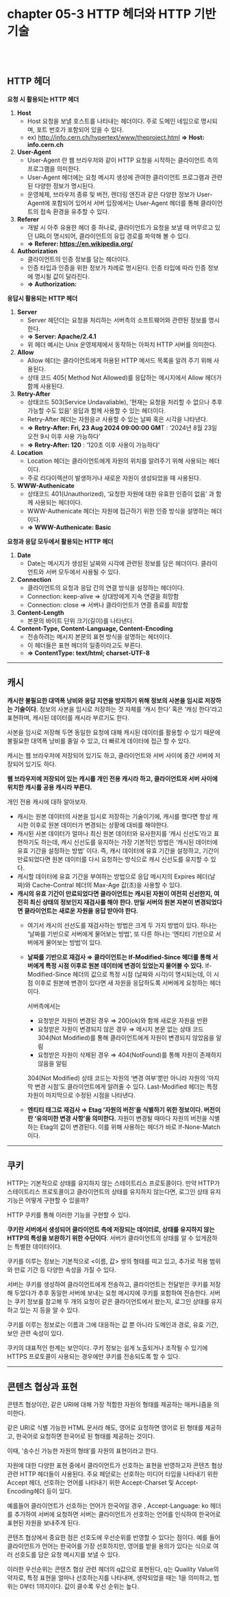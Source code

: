 # chapter 05-3 HTTP 헤더와 HTTP 기반 기술
<br />
<br/>

## HTTP 헤더

**요청 시 활용되는 HTTP 헤더** 

1. **Host**
    - Host 요청을 보낼 호스트를 나타내는 헤더이다.  주로 도메인 네임으로 명시되며, 포트 번호가 포함되어 있을 수 있다.
    - ex) http://info.cern.ch/hypertext/www/theproject.html
    **⇒  Host: info.cern.ch**
2. **User-Agent**
    - User-Agent 란 웹 브라우저와 같이 HTTP  요청을 시작하는 클라이언트 측의 프로그램을 의미한다.
    - User-Agent 헤더에는 요청 메시지 생성에 관여한 클라이언트 프로그램과 관련된 다양한 정보가 명시된다.
    - 운영체제, 브라우저 종류 및 버전, 렌더링 엔진과 같은 다양한 정보가 User-Agent에 포함되어 있어서 서버 입장에서는  User-Agent 헤더를 통해 클라이언트의 접속 환경을 유추할 수 있다.
3. **Referer**
    - 개발 시 아주 유용한 헤더 중 하나로, 클라이언트가 요청을 보낼 때 머무르고 있던 URL이 명시되어, 클라이언트의 유입 경로를 파악해 볼 수 있다.
    - **⇒ Referer: https://en.wikipedia.org/**
4. **Authorization**
    - 클라이언트의 인증 정보를 담는 헤더이다.
    - 인증 타입과 인증을 위한 정보가 차례로 명시된다. 인증 타입에 따라 인증 정보에 명시될 값이 달라진다.
    - **⇒ Authorization: <type> <credentials>**

**응답시 활용되는 HTTP 헤더**

1. **Server**
    - Server 헤던더는 요청을 처리하는 서버측의 소프트웨어와 관련된 정보를 명시한다.
    - **⇒ Server: Apache/2.4.1**
    - 위 헤더 예시는 Unix 운영체제에서 동작하는 아파치 HTTP 서버를 의미한다.
2. **Allow**
    - Allow 헤더는 클라이언트에게 허용된 HTTP 메서드 목록을 알려 주기 위해 사용된다.
    - 상태 코드  405( Method Not Allowed)를 응답하는 메시지에서 Allow 헤더가 함께 사용된다.
3. **Retry-After**
    - 상태코드 503(Service Undavaliable), ‘현재는 요청을 처리할 수 없으나 추후 가능할 수도 있음’ 응답과 함께 사용할 수 있는 헤더이다.
    - Retry-After 헤더는 자원응ㄹ 사용할 수 있는 날짜 혹은 시각을 나타낸다.
    - **⇒ Retry-After: Fri, 23 Aug 2024 09:00:00 GM**T : ‘2024년 8월 23일 오전 9시 이후 사용 가능하다’
    - **⇒ Retry-After: 120**  : ‘120초 이후 사용이 가능하다’
4. **Location**
    - Location 헤더는 클라이언트에게 자원의 위치를 알려주기 위해 사용되는 헤더이다.
    - 주로 리다이렉션이 발생하거나 새로운 자원이 생성되었을 때 사용된다.
5. **WWW-Authenicate**
    - 상태코드 401(Unauthorized), ‘요청한 자원에 대한 유효한 인증이 없음’ 과 함께 사용되는 헤더이다.
    - WWW-Authenicate 헤더는 자원에 접근하기 위한 인증 방식을 설명하는 헤더이다.
    - **⇒ WWW-Authenicate: Basic**

**요청과 응답 모두에서 활용되는 HTTP 헤더**

1. **Date**
    - Date는 메시지가 생성된 날짜와 시각에 관련된 정보를 담은 헤더이다. 클라이언트와 서버 모두에서 사용될 수 있다.
2. **Connection**
    - 클라이언트의 요청과 응답 간의 연결 방식을 설정하는 헤더이다.
    - Connection: keep-alive ⇒ 상대방에게 지속 연결을 희망함
    - Connection: close ⇒ 서버나 클라이언트가 연결 종료를 희망함
3. **Content-Length**
    - 본문의 바이트 단위 크기(길이)를 나타낸다.
4. **Content-Type, Content-Language, Content-Encoding**
    - 전송하려는 메시지 본문의 표현 방식을 설명하는 헤더이다.
    - 이 헤더들은 표현 헤더의 일종이라고도 부른다.
    - **⇒ ContentType: text/html; charset-UTF-8**

---

## 캐시

**캐시란 불필요한 대역폭 낭비와 응답 지연을 방지하기 위해 정보의 사본을 임시로 저장하는 기술이다**. 정보의 사본을 임시로 저장하는 것 자체를 ‘캐시 한다’ 혹은 ‘캐싱 한다’라고 표현하며, 캐시된 데이터를 캐시라 부르기도 한다. 

사본을 임시로 저장해 두면 동일한 요청에 대해 캐시된 데이터를 활용할 수 있기 때문에 불필요한 대역폭 낭비를 줄일 수 있고, 더 빠르게 데이터에 접근 할 수 있다.

캐시는 웹 브라우저에 저장되어 있기도 하고, 클라이언트와 서버 사이에 중간 서버에 저장되어 있기도 하다. 

**웹 브라우저에 저장되어 있는 캐시를 개인 전용 캐시라 하고, 클라이언트와 서버 사이에 위치한 캐시를 공용 캐시라 부른다.** 

개인 전용 캐시에 대하 알아보자.

- 캐시는 원본 데이터의 사본을 임시로 저장하는 기술이기에, 캐시를 했다면 항상 캐시한 이후로 원본 데이터가 변경되는 상황에 대비를 해야한다.
- 캐시된 사본 데이터가 얼마나 최신 원본 데이터와 유사한지를 ‘캐시 신선도’라고 표현하기도 하는데, 캐시 신선도를 유지하는 가장 기본적인 방법은 ‘캐시된 데이터에 유효 기간을 설정하는 방법’ 이다. 즉, 캐시 데이터에 유효 기간을 설정하고, 기간이 만료되었다면 원본 데이터를 다시 요청하는 방식으로 캐시 신선도를 유지할 수 있다.
- 캐시할 데이터에 유효 기간을 부여하는 방법으로 응답 메시지의 Expires 헤더(날짜)와 Cache-Contral 헤더의 Max-Age 값(초)을 사용할 수 있다.
- **캐시의 유효 기간이 만료되었다면 클라이언트는 캐시된 자원이 여전히 신선한지, 여전히 최신 상태의 정보인지 재검사를 해야 한다. 만일 서버의 원본 자본이 변경되었다면 클라이언트는 새로운 자원을 응답 받아야 한다.**
    - 여기서 캐시의 선선도를 재검사하는 방법은 크게 두 가지 방법이 있다. 
    하나는 ‘날짜를 기반으로 서버에게 물어보는 방법’, 또 다른 하나는 ‘엔티티 기반으로 서버에게 물어보는 방법’이 있다.
    - **날짜를 기반으로 재검사 ⇒ 클라이언트는 If-Modified-Since 헤더를 통해 서버에게 특정 시점 이후로 원본 데이터에 변경이 있었는지 물어볼 수 있다.**  If-Modified-Since 헤더의 값으로 특정 시점 (날짜와 시각)이 명시되는데, 이 시점 이후로 원본에 변경이 있다면 새 자원을 응답하도록 서버에게 요청하는 헤더이다.
        
        서버측에서는
        
        - 요청받은 자원이 변경된 경우 ⇒ 200(ok)와 함께 새로운 자원을 반환
        - 요청받은 자원이 변경되지 않은 경우 ⇒ 메시지 본문 없는 상태 코드 304(Not Modified)를 통해 클라이언트에게 자원이 변경되지 않았음을 알림
        - 요청받은 자원이 삭제된 경우 ⇒ 404(NotFound)를 통해 자원이 존재하지 않음을 알림
        
        304(Not Modified) 상태 코드는 자원의 ‘변경 여부’뿐만 아니라 자원의 ‘마지막 변경 시점’도 클라이언트에게 알려줄 수 있다. Last-Modified 헤더는 특정 자원이 마지막으로 수정된 시점을 나타낸다. 
        
    - **엔티티 태그로 재검사 ⇒ Etag ‘자원의 버전’을 식별하기 위한 정보이다. 버전이란 ‘유의미한 변경 사항’을 의미한다.** 
    자원이 변경될 때마다 자원의 버전을 식별하는  Etag의 값이 변경된다. 이를 위해 사용하는 헤더가 바로  If-None-Match 이다.

---

## 쿠키

HTTP는 기본적으로 상태를 유지하지 않는 스테이트리스 프로토콜이다. 만약  HTTP가 스테이트리스 프로토콜이고 클라이언트의 상태를  유지하지 않는다면, 로그인 상태 유지 기능은 어떻게 구현할 수 있을까?

HTTP 쿠키를 통해 이러한 기능을 구현할 수 있다. 

**쿠키란 서버에서 생성되어 클라이언트 측에 저장되는 데이터로, 상태를 유지하지 않는 HTTP의 특성을 보완하기 위한 수단이다**. 서버가 클라이언트의 상태를 알 수 있게끔하는 특별한 데이터이다.

쿠키를 이루는 정보는 기본적으로 <이름, 값> 쌍의 형태를 띠고 있고, 추가로 적용 범위와 만료 기간 등 다양한 속성을 가질 수 있다.

서버는 쿠키를 생성하여 클라이언트에게 전송하고, 클라이언트는 전달받은 쿠키를 저장해 두었다가 추후 동일한 서버에 보내는 요청 메시지에 쿠키를 포함하여 전송한다. 서버는 쿠키 정보를 참고해 두 개의 요청이 같은 클라이언트에서 왔는지, 로그인 상태를 유지하고 있는 지 등을 알 수 있다.

쿠키를 이루는 정보로는 이름과 그에 대응하는 값 뿐 아니라 도메인과 경로, 유효 기간, 보안 관련 속성이 있다.

쿠키의 대표적인 한계는 보안이다. 쿠키 정보는 쉽게 노출되거나 조작될 수 있기에 HTTPS 프로토콜이 사용되는 경우에만 쿠키를 전송되도록 할 수 있다.

---

## 콘텐츠 협상과 표현

콘텐츠 협상이란, 같은 URI에 대해 가장 적합한 자원의 형태를 제공하는 매커니즘을 의미한다. 

같은 URI로 식별 가능한 HTML 문서라 해도, 영어로 요청하면 영어로 된 형태를 제공하고, 한국어로 요청하면 한국어로 된 형태를 제공하는 것이다.

이때, ‘송수신 가능한 자원의 형태’를 자원의 표현이라고 한다. 

자원에 대한 다양한 표현 중에서 클라이언트가 선호하는 표현을 반영하고자 콘텐츠 협상 관련 HTTP 헤더들이 사용된다. 주요 헤덛로는 선호하는 미디어 타입을 나타내기 위한  Accept 헤더, 선호하는 언어를 나타내기 위한 Accept-Charset 및 Accept-Encoding헤더 등이 있다.

예를들어 클라이언트가 선호하는 언어가 한국어일 경우 , Accept-Language: ko 헤더를 추가하여 서버에 요청하면 서버는 클라이언트가 선호하는 언어를 인식하여 한국어로 표현된 자원을 보내주게 된다. 

콘텐츠 협상에서 중요한 점은 선호도에 우선순위를 반영할 수 있다는 점이다. 예를 들어 클라이언트가 언어는 한국어를 가장 선호하지만, 영어를 받을 용의가 있다는 식으로 여러 선호도를 담은 요청 메시지를 보낼 수 있다. 

이러한 우선순위는 콘텐츠 협상 관련 헤더의 q값으로 표현된다, q는 Quaility Value의 약자로, 특정 표현을 얼마나 선호하는지를 나타내며, 생략되었을 때는 1을 의미하고, 범위는 0부터 1까지이다. 값이 클수록 우선 순위는 높다.
